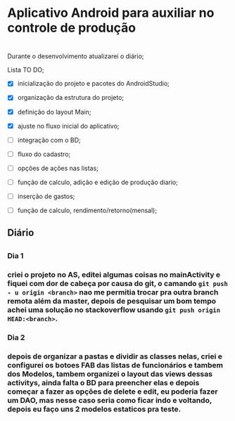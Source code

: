 # <h1> Aplicativo Android para auxiliar no controle de produção<h1>

Durante o desenvolvimento atualizarei o diário;

Lista TO DO;
- [x] inicialização do projeto e pacotes do AndroidStudio;
- [x] organização da estrutura do projeto;
- [x] definição do layout Main;
- [x] ajuste no fluxo inicial do aplicativo;
- [ ] integração com o BD;
- [ ] fluxo do cadastro;
- [ ] opções de ações nas listas;
- [ ] função de calculo, adição e edição de produção diario;
- [ ] inserção de gastos;
- [ ] função de calculo, rendimento/retorno(mensal);


<h2>Diário<h2>

<h3>Dia 1<h3>

criei o projeto no AS, editei algumas coisas no mainActivity e fiquei com dor de cabeça por causa
do git, o camando `git push - u origin <branch>` nao me permitia trocar pra outra branch remota além
da master, depois de pesquisar um bom tempo achei uma solução no
stackoverflow usando `git push origin HEAD:<branch>`.

<h3>Dia 2<h3>

depois de organizar a pastas e dividir as classes nelas, criei e configurei os botoes FAB das listas
de funcionários e tambem dos Modelos, tambem organizei o layout das views dessas activitys, ainda
falta o BD para preencher elas e depois começar a fazer as opções de delete e edit, eu poderia
fazer um DAO, mas nesse caso seria como ficar indo e voltando, depois eu faço uns 2 modelos
estaticos pra teste.
